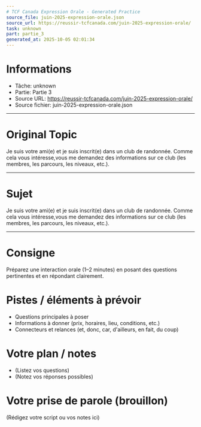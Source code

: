 ```yaml
---
# TCF Canada Expression Orale - Generated Practice
source_file: juin-2025-expression-orale.json
source_url: https://reussir-tcfcanada.com/juin-2025-expression-orale/
task: unknown
part: partie_3
generated_at: 2025-10-05 02:01:34
---
```


# Informations
- Tâche: unknown
- Partie: Partie 3
- Source URL: https://reussir-tcfcanada.com/juin-2025-expression-orale/
- Source fichier: juin-2025-expression-orale.json

---

# Original Topic
Je suis votre ami(e) et je suis inscrit(e) dans un club de randonnée. Comme cela vous intéresse,vous me demandez des informations sur ce club (les membres, les parcours, les niveaux, etc.).

---

# Sujet
Je suis votre ami(e) et je suis inscrit(e) dans un club de randonnée. Comme cela vous intéresse,vous me demandez des informations sur ce club (les membres, les parcours, les niveaux, etc.).

---
# Consigne
Préparez une interaction orale (1–2 minutes) en posant des questions pertinentes et en répondant clairement.

# Pistes / éléments à prévoir
- Questions principales à poser
- Informations à donner (prix, horaires, lieu, conditions, etc.)
- Connecteurs et relances (et, donc, car, d'ailleurs, en fait, du coup)

# Votre plan / notes
- (Listez vos questions)
- (Notez vos réponses possibles)

# Votre prise de parole (brouillon)
(Rédigez votre script ou vos notes ici)
